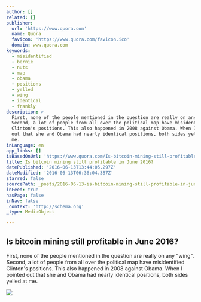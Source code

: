 ```yaml
---
author: []
related: []
publisher:
  url: 'https://www.quora.com'
  name: Quora
  favicon: 'https://www.quora.com/favicon.ico'
  domain: www.quora.com
keywords:
  - misidentified
  - bernie
  - nuts
  - map
  - obama
  - positions
  - yelled
  - wing
  - identical
  - frankly
description: >-
  First, none of the people mentioned in the question are really on any "wing".
  Second, a lot of people from all over the political map have misidentified
  Clinton's positions. This also happened in 2008 against Obama. When I pointed
  out that she and Obama had nearly identical positions, both sides yelled at
  me.
inLanguage: en
app_links: []
isBasedOnUrl: 'https://www.quora.com/Is-bitcoin-mining-still-profitable-in-June-2016'
title: Is bitcoin mining still profitable in June 2016?
datePublished: '2016-06-13T13:44:05.297Z'
dateModified: '2016-06-13T06:36:04.387Z'
starred: false
sourcePath: _posts/2016-06-13-is-bitcoin-mining-still-profitable-in-june-2016.md
inFeed: true
hasPage: false
inNav: false
_context: 'http://schema.org'
_type: MediaObject

---
```

<article style=""><h1>Is bitcoin mining still profitable in June 2016?</h1><p>First, none of the people mentioned in the question are really on any "wing". Second, a lot of people from all over the political map have misidentified Clinton's positions. This also happened in 2008 against Obama. When I pointed out that she and Obama had nearly identical positions, both sides yelled at me.</p><img src="https://qsf.is.quoracdn.net/-images.new_grid.fb_share_default.pnge6dde9cfa6e03c43.png" /></article>